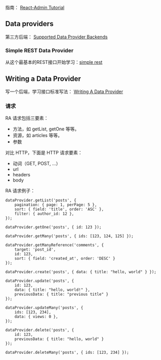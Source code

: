 
指南：
[React-Admin Tutorial](https://marmelab.com/react-admin/Tutorial.html)



## Data providers

第三方后端：
[Supported Data Provider Backends](https://marmelab.com/react-admin/DataProviderList.html)

### Simple REST Data Provider

从这个最基本的REST接口开始学习：[simple rest](https://github.com/marmelab/react-admin/tree/master/packages/ra-data-simple-rest)




## Writing a Data Provider

写一个后端，学习接口标准写法：
[Writing A Data Provider](https://marmelab.com/react-admin/DataProviderWriting.html)


### 请求

RA 请求包括三要素：

- 方法，如 getList, getOne 等等。
- 资源，如 articles 等等。
- 参数

对比 HTTP，下面是 HTTP 请求要素：

- 动词（GET, POST, ...）
- url
- headers
- body

RA 请求例子：

```
dataProvider.getList('posts', {
    pagination: { page: 1, perPage: 5 },
    sort: { field: 'title', order: 'ASC' },
    filter: { author_id: 12 },
});

dataProvider.getOne('posts', { id: 123 });

dataProvider.getMany('posts', { ids: [123, 124, 125] });

dataProvider.getManyReference('comments', {
    target: 'post_id',
    id: 123,
    sort: { field: 'created_at', order: 'DESC' }
});

dataProvider.create('posts', { data: { title: "hello, world" } });

dataProvider.update('posts', {
    id: 123,
    data: { title: "hello, world!" },
    previousData: { title: "previous title" }
});

dataProvider.updateMany('posts', {
    ids: [123, 234],
    data: { views: 0 },
});

dataProvider.delete('posts', {
    id: 123,
    previousData: { title: "hello, world" }
});

dataProvider.deleteMany('posts', { ids: [123, 234] });
```
